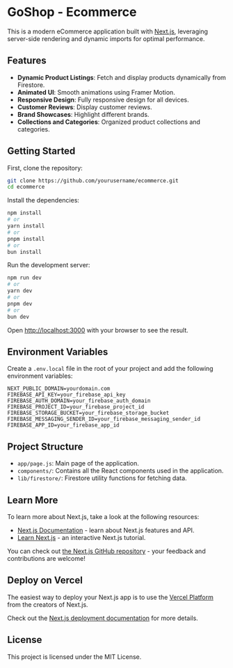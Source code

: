 # GoShop - Ecommerce

This is a modern eCommerce application built with [Next.js](https://nextjs.org/), leveraging server-side rendering and dynamic imports for optimal performance.

## Features

- **Dynamic Product Listings**: Fetch and display products dynamically from Firestore.
- **Animated UI**: Smooth animations using Framer Motion.
- **Responsive Design**: Fully responsive design for all devices.
- **Customer Reviews**: Display customer reviews.
- **Brand Showcases**: Highlight different brands.
- **Collections and Categories**: Organized product collections and categories.

## Getting Started

First, clone the repository:

```bash
git clone https://github.com/yourusername/ecommerce.git
cd ecommerce
```

Install the dependencies:

```bash
npm install
# or
yarn install
# or
pnpm install
# or
bun install
```

Run the development server:

```bash
npm run dev
# or
yarn dev
# or
pnpm dev
# or
bun dev
```

Open [http://localhost:3000](http://localhost:3000) with your browser to see the result.

## Environment Variables

Create a `.env.local` file in the root of your project and add the following environment variables:

```env
NEXT_PUBLIC_DOMAIN=yourdomain.com
FIREBASE_API_KEY=your_firebase_api_key
FIREBASE_AUTH_DOMAIN=your_firebase_auth_domain
FIREBASE_PROJECT_ID=your_firebase_project_id
FIREBASE_STORAGE_BUCKET=your_firebase_storage_bucket
FIREBASE_MESSAGING_SENDER_ID=your_firebase_messaging_sender_id
FIREBASE_APP_ID=your_firebase_app_id
```

## Project Structure

- `app/page.js`: Main page of the application.
- `components/`: Contains all the React components used in the application.
- `lib/firestore/`: Firestore utility functions for fetching data.

## Learn More

To learn more about Next.js, take a look at the following resources:

- [Next.js Documentation](https://nextjs.org/docs) - learn about Next.js features and API.
- [Learn Next.js](https://nextjs.org/learn) - an interactive Next.js tutorial.

You can check out [the Next.js GitHub repository](https://github.com/vercel/next.js/) - your feedback and contributions are welcome!

## Deploy on Vercel

The easiest way to deploy your Next.js app is to use the [Vercel Platform](https://vercel.com/new?utm_medium=default-template&filter=next.js&utm_source=create-next-app&utm_campaign=create-next-app-readme) from the creators of Next.js.

Check out the [Next.js deployment documentation](https://nextjs.org/docs/deployment) for more details.

## License

This project is licensed under the MIT License.
